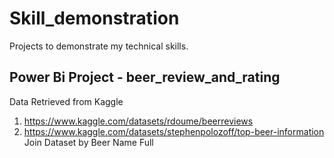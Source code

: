# Skill_demonstration
Projects to demonstrate my technical skills.

## Power Bi Project - beer_review_and_rating
Data Retrieved from Kaggle
1. https://www.kaggle.com/datasets/rdoume/beerreviews
2. https://www.kaggle.com/datasets/stephenpolozoff/top-beer-information  
Join Dataset by Beer Name Full
